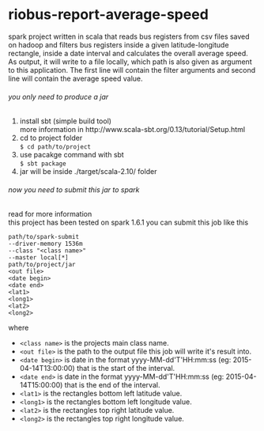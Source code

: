 # riobus-report-average-speed

spark project written in scala that reads bus registers from csv files saved on hadoop and filters bus registers inside a given latitude-longitude rectangle, inside a date interval and calculates the overall average speed. As output, it will write to a file locally, which path is also given as argument to this application. The first line will contain the filter arguments and second line will contain the average speed value.

<h6>you only need to produce a jar</h6>
<ol>
    <li>install sbt (simple build tool)<br>
    more information in http://www.scala-sbt.org/0.13/tutorial/Setup.html<br>
    <li>cd to project folder <br>
    <code>$ cd path/to/project</code></li>
    <li>use pacakge command with sbt <br>
    <code>$ sbt package</code></li>
    <li>jar will be inside ./target/scala-2.10/ folder<br>
</ol>

<h6>now you need to submit this jar to spark<br></h6>
read <https://spark.apache.org/docs/latest/submitting-applications.html> for more information<br>
this project has been tested on spark 1.6.1
you can submit this job like this

    path/to/spark-submit 
    --driver-memory 1536m 
    --class "<class name>" 
    --master local[*] 
    path/to/project/jar
    <out file>
    <date begin>
    <date end> 
    <lat1>
    <long1>
    <lat2> 
    <long2>

where
	
* `<class name>` is the projects main class name.
* `<out file>` is the path to the output file this job will write it's result into.
* `<date begin>` is date in the format yyyy-MM-dd'T'HH:mm:ss (eg: 2015-04-14T13:00:00) that is the start of the interval.
* `<date end>` is date in the format yyyy-MM-dd'T'HH:mm:ss (eg: 2015-04-14T15:00:00) that is the end of the interval.
* `<lat1>` is the rectangles bottom left latitude value.
* `<long1>` is the rectangles bottom left longitude value.
* `<lat2>` is the rectangles top right latitude value.
* `<long2>` is the rectangles top right longitude value.